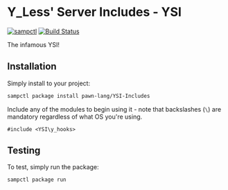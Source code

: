 # Y_Less' Server Includes - YSI

[![sampctl](https://shields.southcla.ws/badge/sampctl-YSI--Includes-2f2f2f.svg?style=for-the-badge)](https://github.com/pawn-lang/YSI-Includes)
[![Build Status](https://travis-ci.org/Southclaws/YSI-Includes.svg?branch=5.x)](https://travis-ci.org/Southclaws/YSI-Includes)

The infamous YSI!

## Installation

Simply install to your project:

```bash
sampctl package install pawn-lang/YSI-Includes
```

Include any of the modules to begin using it - note that backslashes (`\`) are
mandatory regardless of what OS you're using.

```pawn
#include <YSI\y_hooks>
```

## Testing

To test, simply run the package:

```bash
sampctl package run
```
